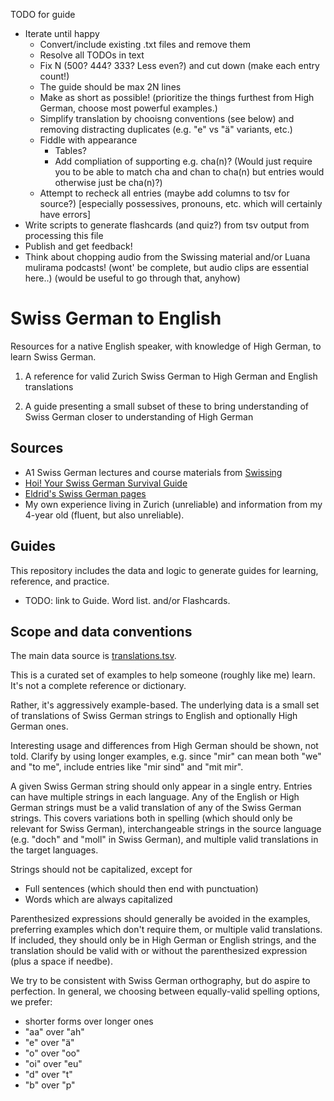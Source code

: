 TODO for guide
<ul>
<li> Iterate until happy
  <ul>
    <li> Convert/include existing .txt files and remove them
    <li> Resolve all TODOs in text
    <li> Fix N (500? 444? 333? Less even?) and cut down (make each entry count!)
    <li> The guide should be max 2N lines
    <li> Make as short as possible! (prioritize the things furthest from High German, choose most powerful examples.)
    <li> Simplify translation by chooisng conventions (see below) and removing distracting duplicates (e.g. "e" vs "ä" variants, etc.)
    <li> Fiddle with appearance
    <ul>
    <li> Tables?
    <li> Add compliation of supporting e.g. cha(n)? (Would just require you to be able to match cha and chan to cha(n) but entries would otherwise just be cha(n)?)
    </ul>
    <li> Attempt to recheck all entries (maybe add columns to tsv for source?) [especially possessives, pronouns, etc. which will certainly have errors]
  </ul>
<li> Write scripts to generate flashcards (and quiz?) from tsv output from processing this file
<li> Publish and get feedback!
<li> Think about chopping audio from the Swissing material and/or Luana mulirama podcasts! (wont' be complete, but audio clips are essential here..) (would be useful to go through that, anyhow)
</ul>

# Swiss German to English

Resources for a native English speaker, with knowledge of High German,
to learn Swiss German.

1. A reference for valid Zurich Swiss German to High German and English translations

2. A guide presenting a small subset of these to bring understanding of Swiss German closer to understanding of High German

## Sources

<ul>
<li> A1 Swiss German lectures and course materials from <a href="https://swissing.ch/">Swissing</a>
<li> <a href="https://www.sergiojlievano.com/hoi">Hoi! Your Swiss German Survival Guide</a>
<li> <a href="https://eldrid.ch/switzerland.htm">Eldrid's Swiss German pages</a>
<li> My own experience living in Zurich (unreliable) and information from my 4-year old (fluent, but also unreliable).
</ul>

## Guides

This repository includes the data and logic to generate guides for learning, reference, and practice.

* TODO: link to Guide. Word list. and/or Flashcards.

## Scope and data conventions

The main data source is [translations.tsv](./translations.tsv).

This is a curated set of examples to help someone (roughly like me) learn.
It's not a complete reference or dictionary.

Rather, it's aggressively example-based.  The underlying data is a small set of
translations of Swiss German strings to English and optionally High German
ones.

Interesting usage and differences from High German should be shown, not told.
Clarify by using longer examples, e.g.  since "mir" can mean both "we" and "to
me", include entries like "mir sind" and "mit mir".

A given Swiss German string should only appear in a single entry. Entries can
have multiple strings in each language.  Any of the English or High German
strings must be a valid translation of any of the Swiss German strings.  This
covers variations both in spelling (which should only be relevant for Swiss German),
interchangeable strings in the source language (e.g. "doch" and "moll" in Swiss
German), and multiple valid translations in the target languages.

Strings should not be capitalized, except for
* Full sentences (which should then end with punctuation)
* Words which are always capitalized

Parenthesized expressions should generally be avoided in the examples, preferring
examples which don't require them, or multiple valid translations. If included,
they should only be in High German or English strings, and the translation should
be valid with or without the parenthesized expression (plus a space if needbe).

We try to be consistent with Swiss German orthography, but do aspire to perfection.
In general, we choosing between equally-valid spelling options, we prefer:

- shorter forms over longer ones
- "aa" over "ah"
- "e" over "ä"
- "o" over "oo"
- "oi" over "eu"
- "d" over "t"
- "b" over "p"
